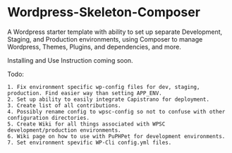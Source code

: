 # Wordpress-Skeleton-Composer
A Wordpress starter template with ability to set up separate Development, Staging, and Production environments, using Composer to manage Wordpress, Themes, Plugins, and dependencies, and more.

Installing and Use Instruction coming soon.

Todo:

    1. Fix environment specific wp-config files for dev, staging, production. Find easier way than setting APP_ENV.
    2. Set up ability to easily integrate Capistrano for deployment.
    3. Create list of all contributions.
    4. Possibly rename config to wpsc-config so not to confuse with other configuration directories.
    5. Create Wiki for all things associated with WPSC development/production environments.
    6. Wiki page on how to use with PuPHPet for development environments.
    7. Set environment spevific WP-Cli config.yml files. 